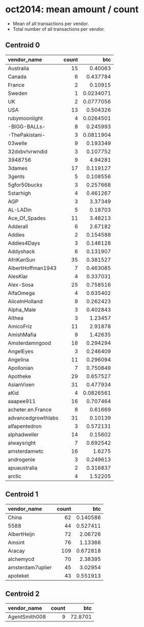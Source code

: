 # oct2014: mean amount / count

* Mean of all transactions per vendor.
* Total number of all transactions per vendor.

## Centroid 0

| vendor_name        |   count |       btc |
|:-------------------|--------:|----------:|
| Australia          |      15 | 0.40063   |
| Canada             |       6 | 0.437784  |
| France             |       2 | 0.10915   |
| Sweden             |       1 | 0.0234071 |
| UK                 |       2 | 0.0777056 |
| USA                |      13 | 0.504326  |
| &#114;ubymoonlight |       4 | 0.0264501 |
| -BIGG-BALLs-       |       8 | 0.245993  |
| -ThePakistani-     |       3 | 0.0811904 |
| 03welle            |       9 | 0.193349  |
| 32dxbv!vrwndid     |       3 | 0.107752  |
| 3948756            |       9 | 4.94281   |
| 3dames             |      17 | 0.119127  |
| 3gents             |       5 | 0.108556  |
| 5gfor50bucks       |       3 | 0.257668  |
| 5starhigh          |       4 | 0.461267  |
| AGP                |       3 | 3.37349   |
| AL-LADin           |       5 | 0.18703   |
| Ace_Of_Spades      |      11 | 3.48213   |
| Adderall           |       6 | 2.67182   |
| Addies             |       2 | 0.154588  |
| Addies4Days        |       3 | 0.146128  |
| Addyshack          |       6 | 0.131907  |
| AfriKanSun         |      35 | 0.381527  |
| AlbertHoffman1943  |       7 | 0.463085  |
| AlesKlar           |       4 | 0.337031  |
| Alex-Sosa          |      25 | 0.758516  |
| AlfaOmega          |       4 | 0.635402  |
| AliceInHolland     |       9 | 0.262423  |
| Alpha_Male         |       3 | 0.402843  |
| Althea             |       3 | 1.23457   |
| AmicoFriz          |      11 | 2.91878   |
| AmishMafia         |       9 | 1.42635   |
| Amsterdamngood     |      18 | 0.294294  |
| AngelEyes          |       3 | 0.246409  |
| Angelina           |      11 | 0.296094  |
| Apollonian         |       7 | 0.750849  |
| Apotheke           |      29 | 0.657527  |
| AsianVixen         |      31 | 0.477934  |
| aKid               |       4 | 0.0826561 |
| aaapee911          |      16 | 0.707464  |
| acheter.en.France  |       8 | 0.61669   |
| advancedgrowthlabs |      31 | 0.10139   |
| alfapentedron      |       3 | 0.572131  |
| alphadweller       |      14 | 0.15602   |
| alwaysright        |       7 | 0.692542  |
| amsterdamwtc       |      16 | 1.6275    |
| androgenie         |       3 | 0.249613  |
| apuaustralia       |       2 | 0.316837  |
| arctic             |       4 | 1.52205   |

## Centroid 1

| vendor_name      |   count |      btc |
|:-----------------|--------:|---------:|
| China            |      62 | 0.140586 |
| 5588             |      44 | 0.527411 |
| AlbertHeijn      |      72 | 2.06726  |
| Amsint           |      76 | 1.13366  |
| Aracay           |     109 | 0.672818 |
| alchemycd        |      70 | 2.38395  |
| amsterdam7uplier |      45 | 3.02954  |
| apoteket         |      43 | 0.551913 |

## Centroid 2

| vendor_name   |   count |     btc |
|:--------------|--------:|--------:|
| AgentSmith008 |       9 | 72.8701 |


